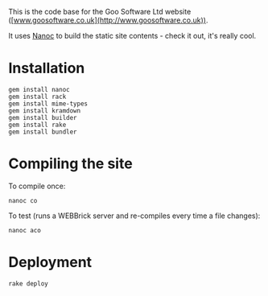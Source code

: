 This is the code base for the Goo Software Ltd website ([www.goosoftware.co.uk](http://www.goosoftware.co.uk)). 

It uses [Nanoc](http://nanoc.stoneship.org/) to build the static site contents - check it out, it's really cool.

# Installation

    gem install nanoc
    gem install rack
    gem install mime-types
    gem install kramdown
    gem install builder
    gem install rake
    gem install bundler
    

# Compiling the site

To compile once:

    nanoc co
    
To test (runs a WEBBrick server and re-compiles every time a file changes):

    nanoc aco

# Deployment

    rake deploy